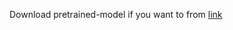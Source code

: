 Download pretrained-model if you want to from [link](https://drive.google.com/drive/folders/1DD0_vJ77XttXbdmlAvJ73CYvvuU1AqvU?usp=sharing)
